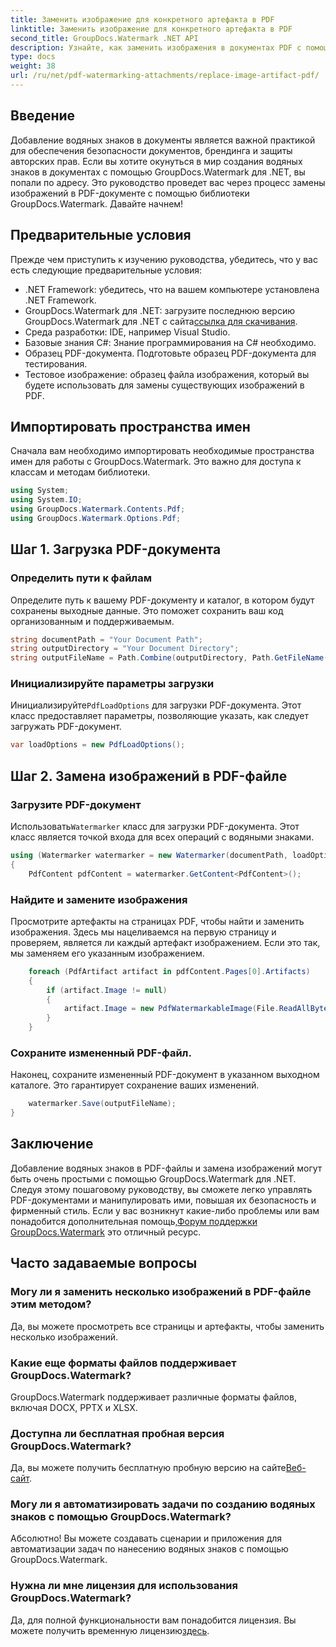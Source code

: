 ```yaml
---
title: Заменить изображение для конкретного артефакта в PDF
linktitle: Заменить изображение для конкретного артефакта в PDF
second_title: GroupDocs.Watermark .NET API
description: Узнайте, как заменить изображения в документах PDF с помощью GroupDocs.Watermark для .NET, с помощью этого подробного пошагового руководства.
type: docs
weight: 38
url: /ru/net/pdf-watermarking-attachments/replace-image-artifact-pdf/
---
```

## Введение
Добавление водяных знаков в документы является важной практикой для обеспечения безопасности документов, брендинга и защиты авторских прав. Если вы хотите окунуться в мир создания водяных знаков в документах с помощью GroupDocs.Watermark для .NET, вы попали по адресу. Это руководство проведет вас через процесс замены изображений в PDF-документе с помощью библиотеки GroupDocs.Watermark. Давайте начнем!
## Предварительные условия
Прежде чем приступить к изучению руководства, убедитесь, что у вас есть следующие предварительные условия:
- .NET Framework: убедитесь, что на вашем компьютере установлена .NET Framework.
-  GroupDocs.Watermark для .NET: загрузите последнюю версию GroupDocs.Watermark для .NET с сайта[ссылка для скачивания](https://releases.groupdocs.com/Watermark/net/).
- Среда разработки: IDE, например Visual Studio.
- Базовые знания C#: Знание программирования на C# необходимо.
- Образец PDF-документа. Подготовьте образец PDF-документа для тестирования.
- Тестовое изображение: образец файла изображения, который вы будете использовать для замены существующих изображений в PDF.
## Импортировать пространства имен
Сначала вам необходимо импортировать необходимые пространства имен для работы с GroupDocs.Watermark. Это важно для доступа к классам и методам библиотеки.
```csharp
using System;
using System.IO;
using GroupDocs.Watermark.Contents.Pdf;
using GroupDocs.Watermark.Options.Pdf;
```

## Шаг 1. Загрузка PDF-документа
### Определить пути к файлам
Определите путь к вашему PDF-документу и каталог, в котором будут сохранены выходные данные. Это поможет сохранить ваш код организованным и поддерживаемым.
```csharp
string documentPath = "Your Document Path";
string outputDirectory = "Your Document Directory";
string outputFileName = Path.Combine(outputDirectory, Path.GetFileName(documentPath));
```
### Инициализируйте параметры загрузки
 Инициализируйте`PdfLoadOptions` для загрузки PDF-документа. Этот класс предоставляет параметры, позволяющие указать, как следует загружать PDF-документ.
```csharp
var loadOptions = new PdfLoadOptions();
```
## Шаг 2. Замена изображений в PDF-файле
### Загрузите PDF-документ
 Использовать`Watermarker` класс для загрузки PDF-документа. Этот класс является точкой входа для всех операций с водяными знаками.
```csharp
using (Watermarker watermarker = new Watermarker(documentPath, loadOptions))
{
    PdfContent pdfContent = watermarker.GetContent<PdfContent>();
```
### Найдите и замените изображения
Просмотрите артефакты на страницах PDF, чтобы найти и заменить изображения. Здесь мы нацеливаемся на первую страницу и проверяем, является ли каждый артефакт изображением. Если это так, мы заменяем его указанным изображением.
```csharp
    foreach (PdfArtifact artifact in pdfContent.Pages[0].Artifacts)
    {
        if (artifact.Image != null)
        {
            artifact.Image = new PdfWatermarkableImage(File.ReadAllBytes("Your Image Path"));
        }
    }
```
### Сохраните измененный PDF-файл.
Наконец, сохраните измененный PDF-документ в указанном выходном каталоге. Это гарантирует сохранение ваших изменений.
```csharp
    watermarker.Save(outputFileName);
}
```

## Заключение
 Добавление водяных знаков в PDF-файлы и замена изображений могут быть очень простыми с помощью GroupDocs.Watermark для .NET. Следуя этому пошаговому руководству, вы сможете легко управлять PDF-документами и манипулировать ими, повышая их безопасность и фирменный стиль. Если у вас возникнут какие-либо проблемы или вам понадобится дополнительная помощь,[Форум поддержки GroupDocs.Watermark](https://forum.groupdocs.com/c/watermark/19) это отличный ресурс.
## Часто задаваемые вопросы
### Могу ли я заменить несколько изображений в PDF-файле этим методом?
Да, вы можете просмотреть все страницы и артефакты, чтобы заменить несколько изображений.
### Какие еще форматы файлов поддерживает GroupDocs.Watermark?
GroupDocs.Watermark поддерживает различные форматы файлов, включая DOCX, PPTX и XLSX.
### Доступна ли бесплатная пробная версия GroupDocs.Watermark?
 Да, вы можете получить бесплатную пробную версию на сайте[Веб-сайт](https://releases.groupdocs.com/).
### Могу ли я автоматизировать задачи по созданию водяных знаков с помощью GroupDocs.Watermark?
Абсолютно! Вы можете создавать сценарии и приложения для автоматизации задач по нанесению водяных знаков с помощью GroupDocs.Watermark.
### Нужна ли мне лицензия для использования GroupDocs.Watermark?
 Да, для полной функциональности вам понадобится лицензия. Вы можете получить временную лицензию[здесь](https://purchase.groupdocs.com/temporary-license/).